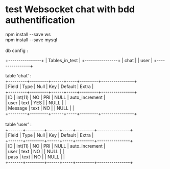 # test Websocket chat with bdd authentification

npm install --save ws<br>
npm install --save mysql<br>
<br>
db config : 
<p>
+----------------+
| Tables_in_test |
+----------------+
| chat           |
| user           |
+----------------+
</p>
table 'chat' :<br>
+---------+---------+------+-----+---------+----------------+<br>
| Field   | Type    | Null | Key | Default | Extra          |<br>
+---------+---------+------+-----+---------+----------------+<br>
| ID      | int(11) | NO   | PRI | NULL    | auto_increment |<br>
| user    | text    | YES  |     | NULL    |                |<br>
| Message | text    | NO   |     | NULL    |                |<br>
+---------+---------+------+-----+---------+----------------+<br>
<br>
table 'user' : <br>
+-------+---------+------+-----+---------+----------------+<br>
| Field | Type    | Null | Key | Default | Extra          |<br>
+-------+---------+------+-----+---------+----------------+<br>
| ID    | int(11) | NO   | PRI | NULL    | auto_increment |<br>
| user  | text    | NO   |     | NULL    |                |<br>
| pass  | text    | NO   |     | NULL    |                |<br>
+-------+---------+------+-----+---------+----------------+<br>
